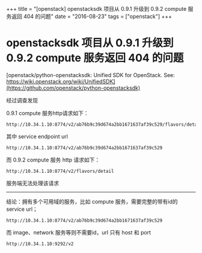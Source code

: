 +++
title = "[openstack]  openstacksdk 项目从 0.9.1 升级到 0.9.2 compute 服务返回 404 的问题"
date = "2016-08-23"
tags = ["openstack"]
+++

# openstacksdk 项目从 0.9.1 升级到 0.9.2 compute 服务返回 404 的问题

[openstack/python-openstacksdk: Unified SDK for OpenStack. See: https://wiki.openstack.org/wiki/UnifiedSDK](https://github.com/openstack/python-openstacksdk)


经过调查发现

0.9.1 compute 服务http请求如下：

```
http://10.34.1.10:8774/v2/ab76b9c39d674a2bb1671637af39c529/flavors/detail
```

其中 service endpoint url 

```
http://10.34.1.10:8774/v2/ab76b9c39d674a2bb1671637af39c529
```

而 0.9.2 compute 服务 http 请求如下：

```
http://10.34.1.10:8774/v2/flavors/detail
```

服务端无法处理该请求

----

结论：拥有多个可用域的服务，比如 compute 服务，需要完整的带有id的 service url；

```
http://10.34.1.10:8774/v2/ab76b9c39d674a2bb1671637af39c529
```


而 image、network 服务等则不需要id，url 只有 host 和 port

```
http://10.34.1.10:9292/v2
```


